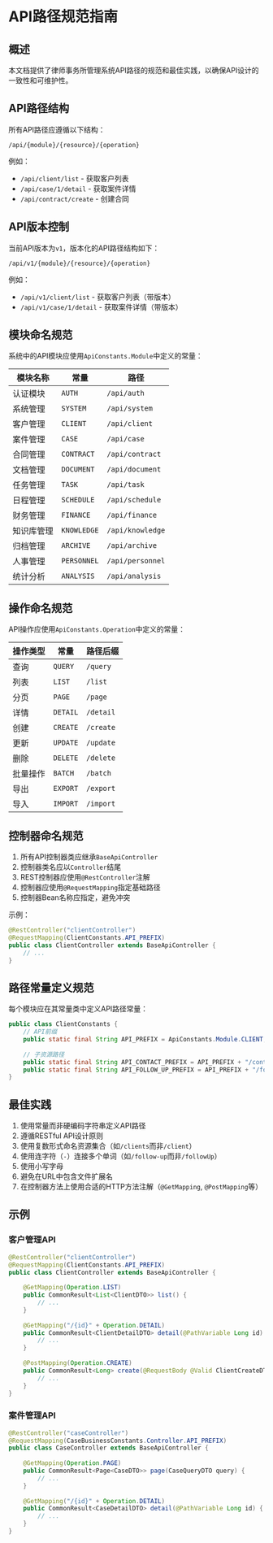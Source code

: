 # API路径规范指南

## 概述

本文档提供了律师事务所管理系统API路径的规范和最佳实践，以确保API设计的一致性和可维护性。

## API路径结构

所有API路径应遵循以下结构：

```
/api/{module}/{resource}/{operation}
```

例如：
- `/api/client/list` - 获取客户列表
- `/api/case/1/detail` - 获取案件详情
- `/api/contract/create` - 创建合同

## API版本控制

当前API版本为`v1`，版本化的API路径结构如下：

```
/api/v1/{module}/{resource}/{operation}
```

例如：
- `/api/v1/client/list` - 获取客户列表（带版本）
- `/api/v1/case/1/detail` - 获取案件详情（带版本）

## 模块命名规范

系统中的API模块应使用`ApiConstants.Module`中定义的常量：

| 模块名称 | 常量 | 路径 |
|---------|------|-----|
| 认证模块 | `AUTH` | `/api/auth` |
| 系统管理 | `SYSTEM` | `/api/system` |
| 客户管理 | `CLIENT` | `/api/client` |
| 案件管理 | `CASE` | `/api/case` |
| 合同管理 | `CONTRACT` | `/api/contract` |
| 文档管理 | `DOCUMENT` | `/api/document` |
| 任务管理 | `TASK` | `/api/task` |
| 日程管理 | `SCHEDULE` | `/api/schedule` |
| 财务管理 | `FINANCE` | `/api/finance` |
| 知识库管理 | `KNOWLEDGE` | `/api/knowledge` |
| 归档管理 | `ARCHIVE` | `/api/archive` |
| 人事管理 | `PERSONNEL` | `/api/personnel` |
| 统计分析 | `ANALYSIS` | `/api/analysis` |

## 操作命名规范

API操作应使用`ApiConstants.Operation`中定义的常量：

| 操作类型 | 常量 | 路径后缀 |
|---------|------|---------|
| 查询 | `QUERY` | `/query` |
| 列表 | `LIST` | `/list` |
| 分页 | `PAGE` | `/page` |
| 详情 | `DETAIL` | `/detail` |
| 创建 | `CREATE` | `/create` |
| 更新 | `UPDATE` | `/update` |
| 删除 | `DELETE` | `/delete` |
| 批量操作 | `BATCH` | `/batch` |
| 导出 | `EXPORT` | `/export` |
| 导入 | `IMPORT` | `/import` |

## 控制器命名规范

1. 所有API控制器类应继承`BaseApiController`
2. 控制器类名应以`Controller`结尾
3. REST控制器应使用`@RestController`注解
4. 控制器应使用`@RequestMapping`指定基础路径
5. 控制器Bean名称应指定，避免冲突

示例：
```java
@RestController("clientController")
@RequestMapping(ClientConstants.API_PREFIX)
public class ClientController extends BaseApiController {
    // ...
}
```

## 路径常量定义规范

每个模块应在其常量类中定义API路径常量：

```java
public class ClientConstants {
    // API前缀
    public static final String API_PREFIX = ApiConstants.Module.CLIENT;
    
    // 子资源路径
    public static final String API_CONTACT_PREFIX = API_PREFIX + "/contact";
    public static final String API_FOLLOW_UP_PREFIX = API_PREFIX + "/follow-up";
}
```

## 最佳实践

1. 使用常量而非硬编码字符串定义API路径
2. 遵循RESTful API设计原则
3. 使用复数形式命名资源集合（如`/clients`而非`/client`）
4. 使用连字符（`-`）连接多个单词（如`/follow-up`而非`/followUp`）
5. 使用小写字母
6. 避免在URL中包含文件扩展名
7. 在控制器方法上使用合适的HTTP方法注解（`@GetMapping`, `@PostMapping`等）

## 示例

### 客户管理API

```java
@RestController("clientController")
@RequestMapping(ClientConstants.API_PREFIX)
public class ClientController extends BaseApiController {
    
    @GetMapping(Operation.LIST)
    public CommonResult<List<ClientDTO>> list() {
        // ...
    }
    
    @GetMapping("/{id}" + Operation.DETAIL)
    public CommonResult<ClientDetailDTO> detail(@PathVariable Long id) {
        // ...
    }
    
    @PostMapping(Operation.CREATE)
    public CommonResult<Long> create(@RequestBody @Valid ClientCreateDTO dto) {
        // ...
    }
}
```

### 案件管理API

```java
@RestController("caseController")
@RequestMapping(CaseBusinessConstants.Controller.API_PREFIX)
public class CaseController extends BaseApiController {
    
    @GetMapping(Operation.PAGE)
    public CommonResult<Page<CaseDTO>> page(CaseQueryDTO query) {
        // ...
    }
    
    @GetMapping("/{id}" + Operation.DETAIL)
    public CommonResult<CaseDetailDTO> detail(@PathVariable Long id) {
        // ...
    }
} 